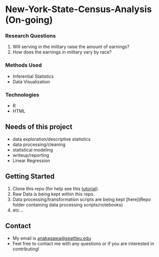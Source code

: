 # New-York-State-Census-Analysis (On-going)


### Research Questions
1. Will serving in the military raise the amount of earnings?
2. How does the earnings in military vary by race?

### Methods Used
* Inferential Statistics
* Data Visualization

### Technologies
* R 
* HTML

## Needs of this project
- data exploration/descriptive statistics
- data processing/cleaning
- statistical modeling
- writeup/reporting
- Linear Regression

## Getting Started
1. Clone this repo (for help see this [tutorial](https://help.github.com/articles/cloning-a-repository/)).
2. Raw Data is being kept within this repo.
3. Data processing/transformation scripts are being kept [here](Repo folder containing data processing scripts/notebooks)
4. etc...


## Contact
* My email is anakagawa@seattleu.edu
* Feel free to contact me with any questions or if you are interested in contributing!
